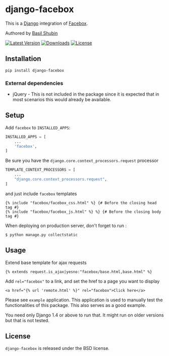 django-facebox
==============

This is a [Django](https://www.djangoproject.com/) integration of [Facebox](http://defunkt.io/facebox/).

Authored by [Basil Shubin](https://github.com/bashu)

[![Latest Version](https://img.shields.io/pypi/v/django-facebox.svg)](https://pypi.python.org/pypi/django-facebox/)
[![Downloads](https://img.shields.io/pypi/dm/django-facebox.svg)](https://pypi.python.org/pypi/django-facebox/)
[![License](https://img.shields.io/github/license/bashu/django-facebox.svg)](https://pypi.python.org/pypi/django-facebox/)

## Installation
```shell
pip install django-facebox
```
### External dependencies

* jQuery - This is not included in the package since it is expected that in most scenarios this would already be available.

## Setup

Add `facebox` to  `INSTALLED_APPS`:
```python
INSTALLED_APPS = [
	...
	'facebox',
]
```
Be sure you have the `django.core.context_processors.request` processor
```python
TEMPLATE_CONTEXT_PROCESSORS = [
	...
	"django.core.context_processors.request",
]
```
and just include `facebox` templates
```html+django
{% include "facebox/facebox_css.html" %} {# Before the closing head tag #}
{% include "facebox/facebox_js.html" %} %} {# Before the closing body tag #}
```
When deploying on production server, don't forget to run :
```shell
$ python manage.py collectstatic
```
## Usage

Extend base template for ajax requests
```html+django
{% extends request.is_ajax|yesno:"facebox/base.html,base.html" %}
```
Add `rel="facebox"` to a link, and set the href to a page you want to display
```html+django
<a href="{% url 'remote.html' %}" rel="facebox">Click here</a>
```
Please see `example` application. This application is used to manually test the functionalities of this package. This also serves as a good example.

You need only Django 1.4 or above to run that. It might run on older versions but that is not tested.

## License

`django-facebox` is released under the BSD license.
